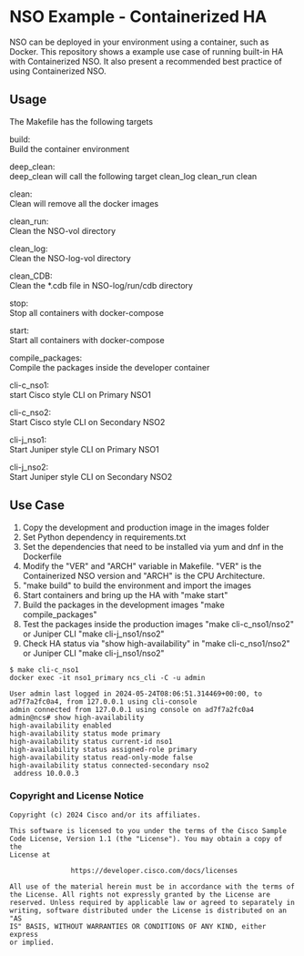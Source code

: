 # NSO Example - Containerized HA
NSO can be deployed in your environment using a container, such as Docker. This repository shows a example use case of running built-in HA with Containerized NSO. It also present a recommended best practice of using Containerized NSO.

## Usage
The Makefile has the following targets 
 
build:  
Build the container environment  

deep_clean:   
deep_clean will call the following target clean_log clean_run clean  

clean:  
Clean will remove all the docker images  

clean_run:  
Clean the NSO-vol directory

clean_log:  
Clean the NSO-log-vol directory  

clean_CDB:  
Clean the *.cdb file in NSO-log/run/cdb directory

stop:  
Stop all containers with docker-compose

start:  
Start all containers with docker-compose 

compile_packages:  
Compile the packages inside the developer container  

cli-c_nso1:  
start Cisco style CLI on Primary NSO1

cli-c_nso2:  
Start Cisco style CLI on Secondary NSO2

cli-j_nso1:  
Start Juniper style CLI on Primary NSO1

cli-j_nso2:  
Start Juniper style CLI on Secondary NSO2

## Use Case
1. Copy the development and production image in the images folder
2. Set Python dependency in requirements.txt
3. Set the dependencies that need to be installed via yum and dnf in the Dockerfile
4. Modify the "VER" and "ARCH" variable in Makefile. "VER" is the Containerized NSO version and "ARCH" is the CPU Architecture.
5. "make build" to build the environment and import the images
6. Start containers and bring up the HA with "make start"
7. Build the packages in the development images "make compile_packages"
8. Test the packages inside the production images "make cli-c_nso1/nso2" or Juniper CLI "make cli-j_nso1/nso2"
9. Check HA status via "show high-availability" in "make cli-c_nso1/nso2" or Juniper CLI "make cli-j_nso1/nso2"
```
$ make cli-c_nso1
docker exec -it nso1_primary ncs_cli -C -u admin

User admin last logged in 2024-05-24T08:06:51.314469+00:00, to ad7f7a2fc0a4, from 127.0.0.1 using cli-console
admin connected from 127.0.0.1 using console on ad7f7a2fc0a4
admin@ncs# show high-availability 
high-availability enabled
high-availability status mode primary
high-availability status current-id nso1
high-availability status assigned-role primary
high-availability status read-only-mode false
high-availability status connected-secondary nso2
 address 10.0.0.3
```


### Copyright and License Notice
``` 
Copyright (c) 2024 Cisco and/or its affiliates.

This software is licensed to you under the terms of the Cisco Sample
Code License, Version 1.1 (the "License"). You may obtain a copy of the
License at

               https://developer.cisco.com/docs/licenses

All use of the material herein must be in accordance with the terms of
the License. All rights not expressly granted by the License are
reserved. Unless required by applicable law or agreed to separately in
writing, software distributed under the License is distributed on an "AS
IS" BASIS, WITHOUT WARRANTIES OR CONDITIONS OF ANY KIND, either express
or implied.
``` 
